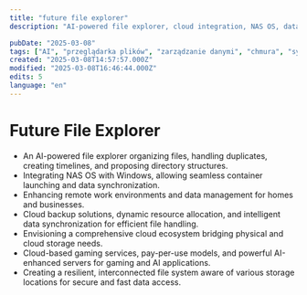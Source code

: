 ```yaml
---
title: "future file explorer"
description: "AI-powered file explorer, cloud integration, NAS OS, data synchronization, remote work, cloud backup, gaming services, AI servers"

pubDate: "2025-03-08"
tags: ["AI", "przeglądarka plików", "zarządzanie danymi", "chmura", "synchronizacja danych", "technology", "innovations"]
created: "2025-03-08T14:57:57.000Z"
modified: "2025-03-08T16:46:44.000Z"
edits: 5
language: "en"
---
```


# Future File Explorer

- An AI-powered file explorer organizing files, handling duplicates, creating timelines, and proposing directory structures.
- Integrating NAS OS with Windows, allowing seamless container launching and data synchronization.
- Enhancing remote work environments and data management for homes and businesses.
- Cloud backup solutions, dynamic resource allocation, and intelligent data synchronization for efficient file handling.
- Envisioning a comprehensive cloud ecosystem bridging physical and cloud storage needs.
- Cloud-based gaming services, pay-per-use models, and powerful AI-enhanced servers for gaming and AI applications.
- Creating a resilient, interconnected file system aware of various storage locations for secure and fast data access.